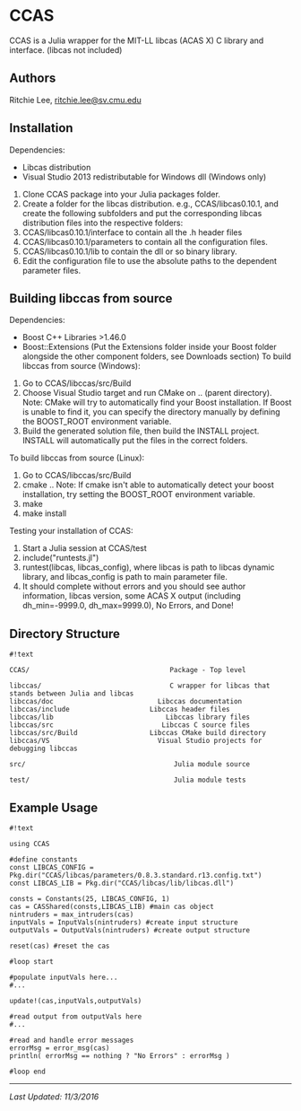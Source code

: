 # CCAS

CCAS is a Julia wrapper for the MIT-LL libcas (ACAS X) C library and interface.  (libcas not included)

## Authors

Ritchie Lee, ritchie.lee@sv.cmu.edu

## Installation

Dependencies: 

* Libcas distribution
* Visual Studio 2013 redistributable for Windows dll (Windows only)

1. Clone CCAS package into your Julia packages folder.
1. Create a folder for the libcas distribution.  e.g., CCAS/libcas0.10.1, and create the following subfolders and put the corresponding libcas distribution files into the respective folders:
  1. CCAS/libcas0.10.1/interface to contain all the .h header files
  1. CCAS/libcas0.10.1/parameters to contain all the configuration files.
  1. CCAS/libcas0.10.1/lib to contain the dll or so binary library.
1. Edit the configuration file to use the absolute paths to the dependent parameter files. 

## Building libccas from source

Dependencies:

* Boost C++ Libraries  >1.46.0
* Boost::Extensions (Put the Extensions folder inside your Boost folder alongside the other component folders, see Downloads section)
To build libccas from source (Windows):

1. Go to CCAS/libccas/src/Build
1. Choose Visual Studio target and run CMake on .. (parent directory).
Note: CMake will try to automatically find your Boost installation.  If Boost is unable to find it, you can specify the directory manually by defining the BOOST_ROOT environment variable.
1. Build the generated solution file, then build the INSTALL project.  INSTALL will automatically put the files in the correct folders.

To build libccas from source (Linux):

1. Go to CCAS/libccas/src/Build
1. cmake ..
Note: If cmake isn't able to automatically detect your boost installation, try setting the BOOST_ROOT environment variable.
1. make
1. make install

Testing your installation of CCAS:

1. Start a Julia session at CCAS/test
1. include("runtests.jl")
1. runtest(libcas, libcas_config), where libcas is path to libcas dynamic library, and libcas_config is path to main parameter file.
1. It should complete without errors and you should see author information, libcas version, some ACAS X output (including dh_min=-9999.0, dh_max=9999.0), No Errors, and Done! 

## Directory Structure
```
#!text

CCAS/                                   Package - Top level

libccas/                                C wrapper for libcas that stands between Julia and libcas
libccas/doc                          Libccas documentation
libccas/include                    Libccas header files
libccas/lib                            Libccas library files
libccas/src                           Libccas C source files
libccas/src/Build                  Libccas CMake build directory
libccas/VS                           Visual Studio projects for debugging libccas

src/                                     Julia module source

test/                                    Julia module tests

```

## Example Usage
```
#!text

using CCAS

#define constants
const LIBCAS_CONFIG = Pkg.dir("CCAS/libcas/parameters/0.8.3.standard.r13.config.txt")
const LIBCAS_LIB = Pkg.dir("CCAS/libcas/lib/libcas.dll")

consts = Constants(25, LIBCAS_CONFIG, 1)
cas = CASShared(consts,LIBCAS_LIB) #main cas object
nintruders = max_intruders(cas)
inputVals = InputVals(nintruders) #create input structure
outputVals = OutputVals(nintruders) #create output structure

reset(cas) #reset the cas

#loop start

#populate inputVals here...
#...

update!(cas,inputVals,outputVals)

#read output from outputVals here
#...

#read and handle error messages
errorMsg = error_msg(cas)
println( errorMsg == nothing ? "No Errors" : errorMsg )

#loop end

```

***

*Last Updated: 11/3/2016*
